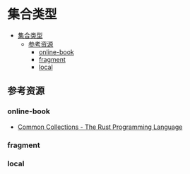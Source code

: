 # 集合类型

<!--ts-->
* [集合类型](#集合类型)
   * [参考资源](#参考资源)
      * [online-book](#online-book)
      * [fragment](#fragment)
      * [local](#local)

<!-- Created by https://github.com/ekalinin/github-markdown-toc -->
<!-- Added by: runner, at: Thu Jul 21 05:31:33 UTC 2022 -->

<!--te-->

## 参考资源

### online-book

- [Common Collections - The Rust Programming Language](https://doc.rust-lang.org/book/ch08-00-common-collections.html)

### fragment

### local
